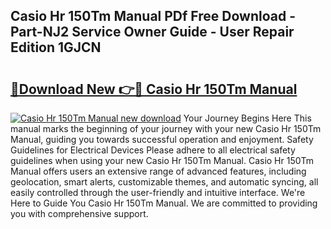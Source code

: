 ## Casio Hr 150Tm Manual PDf Free Download - Part-NJ2 Service Owner Guide - User Repair Edition 1GJCN

# <h2><a href="http://bc13673.oget.top/?id=Casio+Hr+150Tm+Manual">🔗Download New 👉🔴 Casio Hr 150Tm Manual</a></h2>

[![Casio Hr 150Tm Manual new download](https://i.imgur.com/5g1atiW.png)](http://bc13673.oget.top/?id=Casio+Hr+150Tm+Manual)
Your Journey Begins Here This manual marks the beginning of your journey with your new Casio Hr 150Tm Manual, guiding you towards successful operation and enjoyment. Safety Guidelines for Electrical Devices Please adhere to all electrical safety guidelines when using your new Casio Hr 150Tm Manual. Casio Hr 150Tm Manual offers users an extensive range of advanced features, including geolocation, smart alerts, customizable themes, and automatic syncing, all easily controlled through the user-friendly and intuitive interface. We're Here to Guide You Casio Hr 150Tm Manual. We are committed to providing you with comprehensive support.
